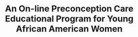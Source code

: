 ---
name: "An On-Line Preconception Care Educational Program"
title: "An On-line Preconception Care Educational Program for Young African American Women"
project: "Preconception Care"
event: "139th American Public Health Association Annual Meeting (abstract)"
authors:
- name: "Yinusa-Nyahkoon, L."
- name: "Cuoco, M."
- name: "Ring, L."
- name: "Bickmore, T."
- name: "Paasche-Paasche-Orlow, M."
- name: "Damus, K."
- name: "Jack, B."
year: 2011
resources:
- name: "pcc-apha-2011"
  src: "pcc-apha-2011.pdf"
external_url: null
draft: false 
headless: true
---
